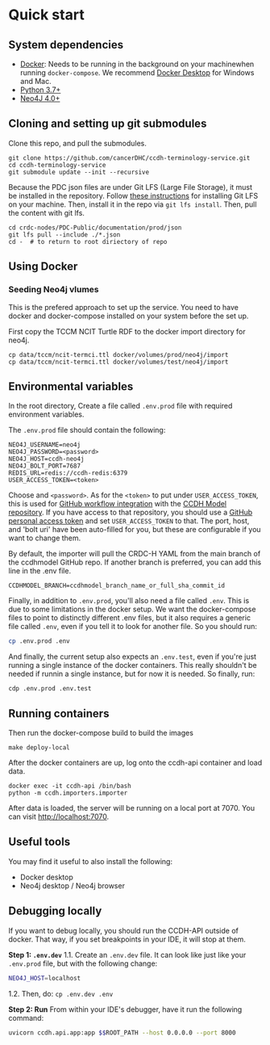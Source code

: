 # Quick start

## System dependencies
- [Docker](https://www.docker.com/products/docker-desktop): Needs to be running in 
  the background on your machinewhen running `docker-compose`. We recommend 
  [Docker Desktop](https://www.docker.com/products/docker-desktop) for Windows and Mac.
- [Python 3.7+](https://www.python.org/downloads/)
- [Neo4J 4.0+](https://neo4j.com/download/)

## Cloning and setting up git submodules
Clone this repo, and pull the submodules. 

```shell
git clone https://github.com/cancerDHC/ccdh-terminology-service.git
cd ccdh-terminology-service 
git submodule update --init --recursive
```

Because the PDC json files are under Git LFS (Large File Storage), it must be
installed in the repository. Follow [these instructions](https://git-lfs.github.com/)
for installing Git LFS on your machine. Then, install it in the repo via 
`git lfs install`. Then, pull the content with git lfs.

```shell
cd crdc-nodes/PDC-Public/documentation/prod/json
git lfs pull --include ./*.json
cd -  # to return to root diriectory of repo
```

## Using Docker
### Seeding Neo4j vlumes 
This is the prefered approach to set up the service. You need to have
docker and docker-compose installed on your system before the set up. 

First copy the TCCM NCIT Turtle RDF to the docker import directory for neo4j. 

```shell
cp data/tccm/ncit-termci.ttl docker/volumes/prod/neo4j/import
cp data/tccm/ncit-termci.ttl docker/volumes/test/neo4j/import
```

## Environmental variables
In the root directory, Create a file called `.env.prod` file with required 
environment variables.

The `.env.prod` file should contain the following:

```shell
NEO4J_USERNAME=neo4j
NEO4J_PASSWORD=<password>
NEO4J_HOST=ccdh-neo4j
NEO4J_BOLT_PORT=7687
REDIS_URL=redis://ccdh-redis:6379
USER_ACCESS_TOKEN=<token>
```

Choose and `<password>`. As for the `<token>` to put under `USER_ACCESS_TOKEN`, 
this is used for [GitHub workflow integration](https://docs.github.com/en/actions/reference/authentication-in-a-workflow) 
with the [CCDH Model repository](https://github.com/cancerDHC/ccdhmodel). If you 
have access to that repository, you should use a 
[GitHub personal access token](https://docs.github.com/en/github/authenticating-to-github/keeping-your-account-and-data-secure/creating-a-personal-access-token) 
and set `USER_ACCESS_TOKEN` to that. The port, host, and 'bolt uri' have been 
auto-filled for you, but these are configurable if you want to change them.

By default, the importer will pull the CRDC-H YAML from the main branch of the 
ccdhmodel GitHub repo. 
If another branch is preferred, you can add this line in the .env file.

```shell
CCDHMODEL_BRANCH=ccdhmodel_branch_name_or_full_sha_commit_id
```

Finally, in addition to `.env.prod`, you'll also need a file called `.env`. This 
is due to some limitations in the docker setup. We want the docker-compose files
to point to distinctly different .env files, but it also requires a generic file
called `.env`, even if you tell it to look for another file. So you should run:

```sh
cp .env.prod .env
```

And finally, the current setup also expects an `.env.test`, even if you're just running
a single instance of the docker containers. This really shouldn't be needed if
runnin a single instance, but for now it is needed. So finally, run:

```shell
cdp .env.prod .env.test
```

## Running containers
Then run the docker-compose build to build the images

```shell
make deploy-local
```

After the docker containers are up, log onto the ccdh-api container and load data. 

```shell
docker exec -it ccdh-api /bin/bash
python -m ccdh.importers.importer
```

After data is loaded, the server will be running on a local port at 7070. You can visit
[http://localhost:7070](http://localhost:7070). 

## Useful tools
You may find it useful to also install the following:
- Docker desktop
- Neo4j desktop / Neo4j browser

## Debugging locally
If you want to debug locally, you should run the CCDH-API outside of docker. That 
way, if you set breakpoints in your IDE, it will stop at them.

**Step 1: `.env.dev`**
1.1. Create an `.env.dev` file. It can look like just like your `.env.prod` file, but
with the following change:

```sh
NEO4J_HOST=localhost
```

1.2. Then, do: `cp .env.dev .env`

**Step 2: Run**
From within your IDE's debugger, have it run the following command:
```sh
uvicorn ccdh.api.app:app $$ROOT_PATH --host 0.0.0.0 --port 8000
```
